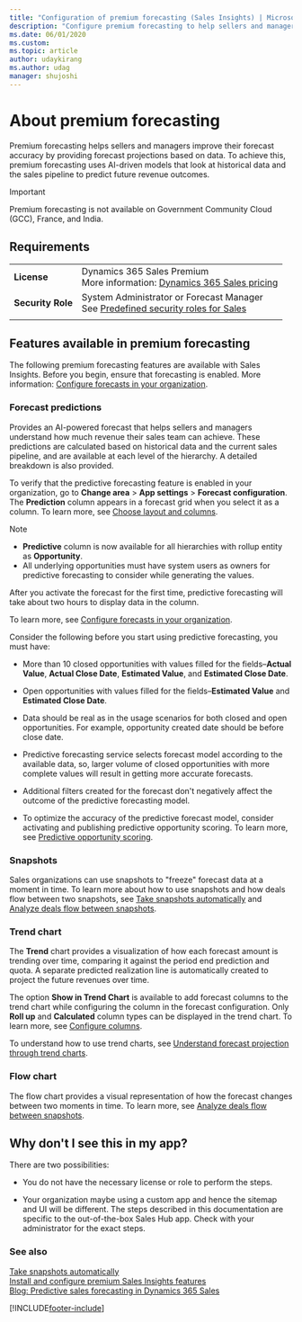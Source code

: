 ```yaml
---
title: "Configuration of premium forecasting (Sales Insights) | MicrosoftDocs"
description: "Configure premium forecasting to help sellers and managers improve their forecast accuracy by providing forecast projections based on data."
ms.date: 06/01/2020
ms.custom: 
ms.topic: article
author: udaykirang
ms.author: udag
manager: shujoshi
---
```

# About premium forecasting 

Premium forecasting helps sellers and managers improve their forecast accuracy by providing forecast projections based on data. To achieve this, premium forecasting uses AI-driven models that look at historical data and the sales pipeline to predict future revenue outcomes. 

>[!IMPORTANT]
>Premium forecasting is not available on Government Community Cloud (GCC), France, and India. 

## Requirements
|  | |
|-----------------------|---------|
| **License** | Dynamics 365 Sales Premium <br>More information: [Dynamics 365 Sales pricing](https://dynamics.microsoft.com/sales/pricing/) |
| **Security Role** | System Administrator or Forecast Manager <br>  See [Predefined security roles for Sales](security-roles-for-sales.md)|
|||


## Features available in premium forecasting

The following premium forecasting features are available with Sales Insights. Before you begin, ensure that forecasting is enabled. More information: [Configure forecasts in your organization](configure-forecast.md).

### Forecast predictions

Provides an AI-powered forecast that helps sellers and managers understand how much revenue their sales team can achieve. These predictions are calculated based on historical data and the current sales pipeline, and are available at each level of the hierarchy. A detailed breakdown is also provided. 

To verify that the predictive forecasting feature is enabled in your organization, go to **Change area** > **App settings** > **Forecast configuration**. The **Prediction** column appears in a forecast grid when you select it as a column. To learn more, see [Choose layout and columns](/dynamics365/sales-enterprise/choose-layout-and-columns-forecast).

>[!NOTE]
> - **Predictive** column is now available for all hierarchies with rollup entity as **Opportunity**.
> -  All underlying opportunities must have system users as owners for predictive forecasting to consider while generating the values. 

After you activate the forecast for the first time, predictive forecasting will take about two hours to display data in the column.

To learn more, see [Configure forecasts in your organization](/dynamics365/sales-enterprise/configure-forecast).

Consider the following before you start using predictive forecasting, you must have:

-	More than 10 closed opportunities with values filled for the fields–**Actual Value**, **Actual Close Date**, **Estimated Value**, and **Estimated Close Date**. 

-	Open opportunities with values filled for the fields–**Estimated Value** and **Estimated Close Date**. 

-	Data should be real as in the usage scenarios for both closed and open opportunities. For example, opportunity created date should be before close date.

- Predictive forecasting service selects forecast model according to the available data, so, larger volume of closed opportunities with more complete values will result in getting more accurate forecasts.

- Additional filters created for the forecast don't negatively affect the outcome of the predictive forecasting model.

- To optimize the accuracy of the predictive forecast model, consider activating and publishing predictive opportunity scoring. To learn more, see [Predictive opportunity scoring](configure-predictive-opportunity-scoring.md).

### Snapshots

Sales organizations can use snapshots to "freeze" forecast data at a moment in time. To learn more about how to use snapshots and how deals flow between two snapshots, see [Take snapshots automatically](manage-snapshots-forecast.md) and [Analyze deals flow between snapshots](analyze-deals-flow-between-snapshots.md).

### Trend chart

The **Trend** chart provides a visualization of how each forecast amount is trending over time, comparing it against the period end prediction and quota. A separate predicted realization line is automatically created to project the future revenues over time.

The option **Show in Trend Chart** is available to add forecast columns to the trend chart while configuring the column in the forecast configuration. Only **Roll up** and **Calculated** column types can be displayed in the trend chart. To learn more, see [Configure columns](/dynamics365/sales-enterprise/choose-layout-and-columns-forecast#configure-columns).

To understand how to use trend charts, see [Understand forecast projection through trend charts](understand-forecast-projection-through-trend-chart.md).

### Flow chart

The flow chart provides a visual representation of how the forecast changes between two moments in time. To learn more, see [Analyze deals flow between snapshots](analyze-deals-flow-between-snapshots.md).

## Why don't I see this in my app?

There are two possibilities:

- You do not have the necessary license or role to perform the steps.

- Your organization maybe using a custom app and hence the sitemap and UI will be different. The steps described in this documentation are specific to the out-of-the-box Sales Hub app. Check with your administrator for the exact steps.

### See also

[Take snapshots automatically](manage-snapshots-forecast.md)<br>
[Install and configure premium Sales Insights features](intro-admin-guide-sales-insights.md#install-and-configure-premium-sales-insights-features)<br>
[Blog: Predictive sales forecasting in Dynamics 365 Sales](https://cloudblogs.microsoft.com/dynamics365/it/2020/02/26/predictive-sales-forecasting-in-dynamics-365-sales/)


[!INCLUDE[footer-include](../includes/footer-banner.md)]
